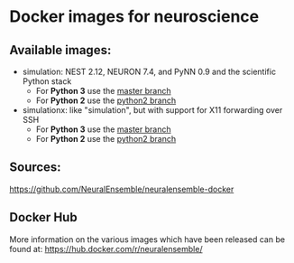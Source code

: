 # Docker images for neuroscience 

## Available images:

- simulation: NEST 2.12, NEURON 7.4, and PyNN 0.9 and the scientific Python stack
  - For **Python 3** use the [master branch](https://github.com/NeuralEnsemble/neuralensemble-docker/tree/master/simulation)
  - For **Python 2** use the [python2 branch](https://github.com/NeuralEnsemble/neuralensemble-docker/tree/python2/simulation)
- simulationx: like "simulation", but with support for X11 forwarding over SSH
  - For **Python 3** use the [master branch](https://github.com/NeuralEnsemble/neuralensemble-docker/tree/master/simulationx)
  - For **Python 2** use the [python2 branch](https://github.com/NeuralEnsemble/neuralensemble-docker/tree/python2/simulationx)

## Sources:

https://github.com/NeuralEnsemble/neuralensemble-docker

## Docker Hub

More information on the various images which have been released can be found at: https://hub.docker.com/r/neuralensemble/
